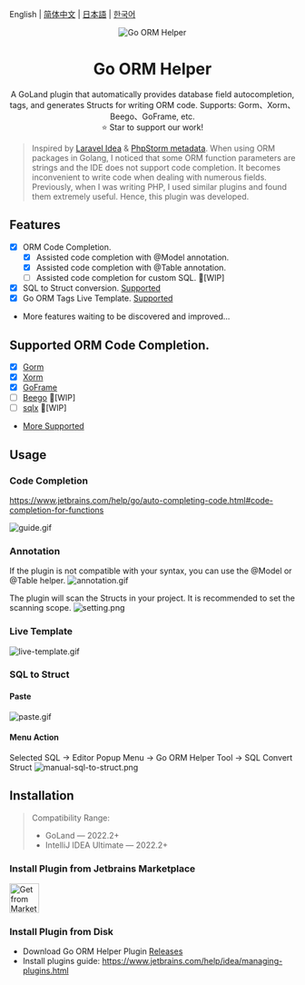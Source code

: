 English | [简体中文](./README-zh_CN.md) | [日本語](./README-ja_JP.md) | [한국어](./README-ko_KR.md)

<div align="center">
    <img src="./src/main/resources/icons/icon64x64.svg" alt="Go ORM Helper"/>
    <h1 align="center">Go ORM Helper</h1>
</div>

<p align="center">A GoLand plugin that automatically provides database field autocompletion, tags, and generates Structs
for writing ORM code. Supports: Gorm、Xorm、Beego、GoFrame, etc.<br/>⭐️ Star to support our work!</p>

> Inspired by [Laravel Idea](https://plugins.jetbrains.com/plugin/13441-laravel-idea) & 
> [PhpStorm metadata](https://www.jetbrains.com/help/phpstorm/ide-advanced-metadata.html). When using ORM packages in Golang,
> I noticed that some ORM function parameters are strings and the IDE does not support code completion. It becomes inconvenient
> to write code when dealing with numerous fields. Previously, when I was writing PHP, I used similar plugins and found them
> extremely useful. Hence, this plugin was developed.

## Features
- [x] ORM Code Completion.
  - [x] Assisted code completion with @Model annotation.
  - [x] Assisted code completion with @Table annotation.
  - [ ] Assisted code completion for custom SQL. 🚧[WIP]
- [x] SQL to Struct conversion. [Supported](./SUPPORTED.md#supported-sql-to-struct-conversion)
- [x] Go ORM Tags Live Template. [Supported](./SUPPORTED.md#supported-orm-tags-live-template)
- More features waiting to be discovered and improved...

## Supported ORM Code Completion.
- [x] [Gorm](https://github.com/go-gorm/gorm)
- [x] [Xorm](https://gitea.com/xorm/xorm)
- [x] [GoFrame](https://github.com/gogf/gf)
- [ ] [Beego](https://github.com/beego/beego) 🚧[WIP]
- [ ] [sqlx](https://github.com/jmoiron/sqlx) 🚧[WIP]
- [More Supported](./SUPPORTED.md)

## Usage

### Code Completion
https://www.jetbrains.com/help/go/auto-completing-code.html#code-completion-for-functions

![guide.gif](assets%2Fguide.gif)

### Annotation
If the plugin is not compatible with your syntax, you can use the @Model or @Table helper.
![annotation.gif](assets%2Fannotation.gif)

The plugin will scan the Structs in your project. It is recommended to set the scanning scope.
![setting.png](assets%2Fsetting.png)

### Live Template
![live-template.gif](assets%2Flive-template.gif)

### SQL to Struct
#### Paste
![paste.gif](assets%2Fpaste.gif)

#### Menu Action
Selected SQL -> Editor Popup Menu -> Go ORM Helper Tool -> SQL Convert Struct
![manual-sql-to-struct.png](assets%2Fmanual-sql-to-struct.png)

<!-- Plugin description end -->

## Installation

> Compatibility Range:
> - GoLand — 2022.2+
> - IntelliJ IDEA Ultimate — 2022.2+

### Install Plugin from Jetbrains Marketplace

<a href="https://plugins.jetbrains.com/plugin/22173-go-orm-helper" target="_blank">
    <img src="./assets/installation_button.svg" height="52" alt="Get from Marketplace" title="Get from Marketplace">
</a>

### Install Plugin from Disk

- Download Go ORM Helper Plugin [Releases](https://github.com/maiqingqiang/go-orm-helper/releases)
- Install plugins guide: https://www.jetbrains.com/help/idea/managing-plugins.html
